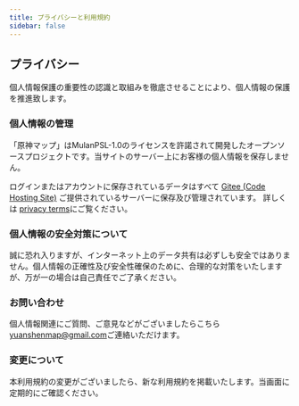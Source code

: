 ```yaml
---
title: プライバシーと利用規約
sidebar: false
---
```


## プライバシー

個人情報保護の重要性の認識と取組みを徹底させることにより、個人情報の保護を推進致します。

### 個人情報の管理

「原神マップ」はMulanPSL-1.0のライセンスを許諾されて開発したオープンソースプロジェクトです。当サイトのサーバー上にお客様の個人情報を保存しません。

ログインまたはアカウントに保存されているデータはすべて [Gitee (Code Hosting Site)](https://gitee.com/) ご提供されているサーバーに保存及び管理されています。 詳しくは [privacy terms](https://gitee.com/terms/privacy_terms)にご覧ください。

### 個人情報の安全対策について

誠に恐れ入りますが、インターネット上のデータ共有は必ずしも安全ではありません。個人情報の正確性及び安全性確保のために、合理的な対策をいたしますが、万が一の場合は自己責任でご了承ください。

### お問い合わせ

個人情報関連にご質問、ご意見などがございましたらこちら [yuanshenmap@gmail.com](mailto:yuanshenmap@gmail.com)ご連絡いただけます。

### 変更について

本利用規約の変更がございましたら、新な利用規約を掲載いたします。当画面に定期的にご確認ください。
